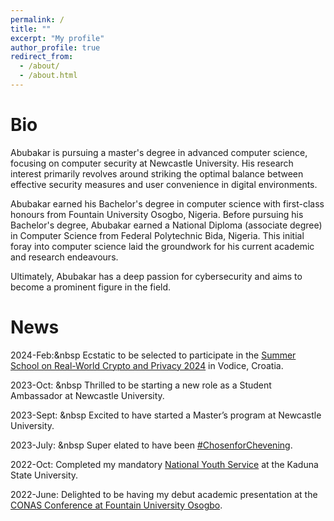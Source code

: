 ```yaml
---
permalink: /
title: ""
excerpt: "My profile"
author_profile: true
redirect_from: 
  - /about/
  - /about.html
---
```

Bio
======
Abubakar is pursuing a master's degree in advanced computer science, focusing on computer security at Newcastle University. His research interest primarily revolves around striking the optimal balance between effective security measures and user convenience in digital environments.

Abubakar earned his Bachelor's degree in computer science with first-class honours from Fountain University Osogbo, Nigeria. Before pursuing his Bachelor's degree, Abubakar earned a National Diploma (associate degree) in Computer Science from Federal Polytechnic Bida, Nigeria. This initial foray into computer science laid the groundwork for his current academic and research endeavours.

Ultimately, Abubakar has a deep passion for cybersecurity and aims to become a prominent figure in the field.


News
======
2024-Feb:&nbsp            Ecstatic to be selected to participate in the [Summer School on Real-World Crypto and Privacy 2024](https://summerschool-croatia.cs.ru.nl/2024/) in Vodice, Croatia.

2023-Oct: &nbsp           Thrilled to be starting a new role as a Student Ambassador at Newcastle University.

2023-Sept: &nbsp          Excited to have started a Master’s program at Newcastle University.

2023-July: &nbsp          Super elated to have been [#ChosenforChevening](https://www.chevening.org/scholarships/).

2022-Oct:      Completed my mandatory [National Youth Service](https://www.nysc.gov.ng/aboutscheme.html) at the Kaduna State University.

2022-June:     Delighted to be having my debut academic presentation at the [CONAS Conference at Fountain University Osogbo](https://fuo.edu.ng/innovative-tools-in-science-and-technology-for-global-development/).

